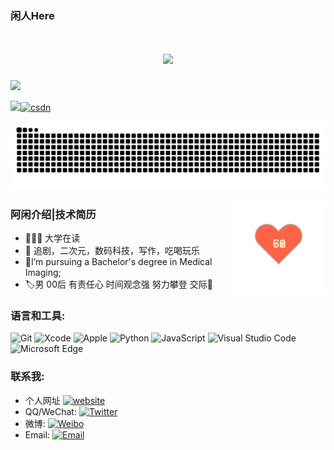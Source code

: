 ### 闲人Here

<!-- 打字特效 -->

<h1 align="center"> <a href="https://sunguoqi.com/"> <img src="https://readme-typing-svg.herokuapp.com/?lines=console.log(%22Hello%2C%20World!%22);平淡日子里，泛着光✨&center=true&size=27"> </a> </h1>

![](https://i.giphy.com/media/WUTywPPYZpdDChyBaZ/giphy.webp)

<a href="https://idlers.github.io/"><img src="https://img.shields.io/badge/%E9%98%BF%E9%97%B2Blog-%E4%B8%AA%E4%BA%BA%E5%8D%9A%E5%AE%A2-blue"></a><a href="https://www.yuque.com/g/u553866/ix3o6g/collaborator/join?token=lHeuohjYjYEFhu2f"><img src="https://img.shields.io/badge/%E8%AF%AD%E9%9B%80-%E7%9F%A5%E8%AF%86%E5%BA%93-green" alt="csdn"></a>

![](https://raw.githubusercontent.com/L1cardo/L1cardo/main/assets/github-contribution-grid-snake.svg)

<a href="https://github.com/L1cardo/iBeats"><img align="right" width="150px" src="https://raw.githubusercontent.com/L1cardo/iBeats/main/files/heart.svg"/></a>

### **阿闲介绍|技术简历**

- 👨🏽‍💻 大学在读
- 🤔 追剧，二次元，数码科技，写作，吃喝玩乐
- 💼I’m pursuing a Bachelor's degree in Medical Imaging;
- 🏷️男 00后 有责任心 时间观念强 努力攀登 交际🐂

### 语言和工具:

![Git](https://img.shields.io/badge/Git-F05032?style=flat-square&logo=Git&logoColor=white)
![Xcode](https://img.shields.io/badge/Xcode-1575F9?style=flat-square&logo=Xcode&logoColor=white)
![Apple](https://img.shields.io/badge/iPhone_and_MacBook-999999?style=flat-square&logo=Apple&logoColor=white)
![Python](https://img.shields.io/badge/Python-3776AB?style=flat-square&logo=Python&logoColor=white)
![JavaScript](https://img.shields.io/badge/JavaScript-F7DF1E?style=flat-square&logo=JavaScript&logoColor=white)
![Visual Studio Code](https://img.shields.io/badge/Visual_Studio_Code-007ACC?style=flat-square&logo=Visual-Studio-Code&logoColor=white)
![Microsoft Edge](https://img.shields.io/badge/Microsoft_Edge-0078D7?style=flat-square&logo=Microsoft-Edge&logoColor=white)

### 联系我:

- 个人网址 [![website](https://img.shields.io/badge/https://licardo.cn-3693F3?style=flat-square&logo=icloud&logoColor=white)](https://licardo.cn)
- QQ/WeChat: [![Twitter](https://img.shields.io/badge/@AlbertAbdilim-1DA1F2?style=flat-square&logo=twitter&logoColor=white)](https://twitter.com/AlbertAbdilim) 
- 微博: [![Weibo](https://img.shields.io/badge/@Albert__Abdilim-E6162D?style=flat-square&logo=sina-weibo&logoColor=white)](https://weibo.com/1935602951)
- Email: [![Email](https://img.shields.io/badge/albert.abdilim@foxmail.com-D14836?style=flat-square&logo=gmail&logoColor=white)](mailto:albert.abdilim@foxmail.com)
